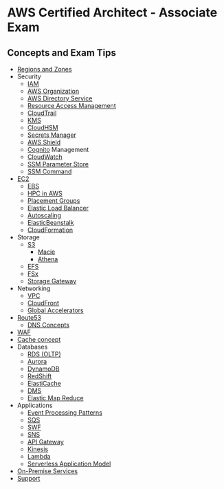 # AWS Certified Architect - Associate Exam

## Concepts and Exam Tips
* [Regions and Zones](regions/readme.md)
* Security
  * [IAM](iam/readme.md)
  * [AWS Organization](aws-organization/readme.md) 
  * [AWS Directory Service](./directory-service/readme.md)
  * [Resource Access Management](./ram/readme.md)
  * [CloudTrail](./cloudtrail/readme.md)
  * [KMS](./kms/readme.md)
  * [CloudHSM](./cloud-hsm/readme.md)
  * [Secrets Manager](./secret-manager/readme.md)
  * [AWS Shield](./aws-shield/readme.md)
  * [Cognito](./cognito/readme.md)
Management
  * [CloudWatch](./cloudwatch/readme.md)
  * [SSM Parameter Store](./ssm-param/readme.md)
  * [SSM Command](./ssm-command/readme.md) 
* [EC2](ec2/readme.md)
  * [EBS](./ebs/readme.md)
  * [HPC in AWS](./hpc-in-aws/readme.md)
  * [Placement Groups](./placement-group/readme.md)
  * [Elastic Load Balancer](./elb/readme.md)
  * [Autoscaling](./autoscaling/readme.md)
  * [ElasticBeanstalk](./elasticbeanstalk/readme.md)
  * [CloudFormation](./cloudformation/readme.md)
* Storage
  * [S3](s3/readme.md)
    * [Macie](./aws-macie/readme.md)
    * [Athena](./aws-athena/readme.md)
  * [EFS](efs/readme.md)
  * [FSx](fsx/readme.md)
  * [Storage Gateway](storage-gateway/readme.md)
* Networking
  * [VPC](./vpc/readme.md)
  * [CloudFront](cloud-front/readme.md)
  * [Global Accelerators](./global-accelerators/readme.md)
* [Route53](./route53/readme.md)
  * [DNS Concepts](./dns/readme.md)
* [WAF](./waf/readme.md)
* [Cache concept](./caching/readme.md)
* Databases
  * [RDS (OLTP)](./rds/readme.md)
  * [Aurora](./aurora/readme.md)
  * [DynamoDB](./dynamodb/readme.md)
  * [RedShift](./redshift/readme.md)
  * [ElastiCache](./elasticache/readme.md) 
  * [DMS](./dms/readme.md)
  * [Elastic Map Reduce](./emr/readme.md)
* Applications
  * [Event Processing Patterns](./event-patterns/readme.md)
  * [SQS](./sqs/readme.md)
  * [SWF](./swf/readme.md)
  * [SNS](./sns/readme.md)
  * [API Gateway](./api-gateway/readme.md)
  * [Kinesis](./kinesis/readme.md)
  * [Lambda](./lambda/readme.md)
  * [Serverless Application Model](./sam/readme.md)
* [On-Premise Services](./on-prem/readme.md)
* [Support](./support/readme.md)
  